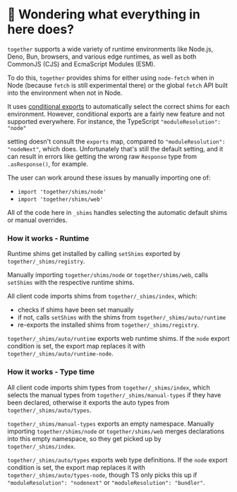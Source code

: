 # 👋 Wondering what everything in here does?

`together` supports a wide variety of runtime environments like Node.js, Deno, Bun, browsers, and various
edge runtimes, as well as both CommonJS (CJS) and EcmaScript Modules (ESM).

To do this, `together` provides shims for either using `node-fetch` when in Node (because `fetch` is still experimental there) or the global `fetch` API built into the environment when not in Node.

It uses [conditional exports](https://nodejs.org/api/packages.html#conditional-exports) to
automatically select the correct shims for each environment. However, conditional exports are a fairly new
feature and not supported everywhere. For instance, the TypeScript `"moduleResolution": "node"`

setting doesn't consult the `exports` map, compared to `"moduleResolution": "nodeNext"`, which does.
Unfortunately that's still the default setting, and it can result in errors like
getting the wrong raw `Response` type from `.asResponse()`, for example.

The user can work around these issues by manually importing one of:

- `import 'together/shims/node'`
- `import 'together/shims/web'`

All of the code here in `_shims` handles selecting the automatic default shims or manual overrides.

### How it works - Runtime

Runtime shims get installed by calling `setShims` exported by `together/_shims/registry`.

Manually importing `together/shims/node` or `together/shims/web`, calls `setShims` with the respective runtime shims.

All client code imports shims from `together/_shims/index`, which:

- checks if shims have been set manually
- if not, calls `setShims` with the shims from `together/_shims/auto/runtime`
- re-exports the installed shims from `together/_shims/registry`.

`together/_shims/auto/runtime` exports web runtime shims.
If the `node` export condition is set, the export map replaces it with `together/_shims/auto/runtime-node`.

### How it works - Type time

All client code imports shim types from `together/_shims/index`, which selects the manual types from `together/_shims/manual-types` if they have been declared, otherwise it exports the auto types from `together/_shims/auto/types`.

`together/_shims/manual-types` exports an empty namespace.
Manually importing `together/shims/node` or `together/shims/web` merges declarations into this empty namespace, so they get picked up by `together/_shims/index`.

`together/_shims/auto/types` exports web type definitions.
If the `node` export condition is set, the export map replaces it with `together/_shims/auto/types-node`, though TS only picks this up if `"moduleResolution": "nodenext"` or `"moduleResolution": "bundler"`.
